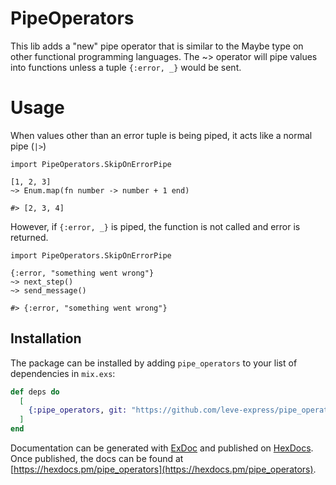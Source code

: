 # PipeOperators

This lib adds a "new" pipe operator that is similar to the Maybe type on other functional programming languages.
The ~> operator will pipe values into functions unless a tuple `{:error, _}` would be sent.

# Usage
When values other than an error tuple is being piped, it acts like a normal pipe (`|>`)
```
import PipeOperators.SkipOnErrorPipe

[1, 2, 3]
~> Enum.map(fn number -> number + 1 end)

#> [2, 3, 4]
```

However, if `{:error, _}` is piped, the function is not called and error is returned.
```
import PipeOperators.SkipOnErrorPipe

{:error, "something went wrong"}
~> next_step()
~> send_message()

#> {:error, "something went wrong"}
```


## Installation

The package can be installed 
by adding `pipe_operators` to your list of dependencies in `mix.exs`:

```elixir
def deps do
  [
    {:pipe_operators, git: "https://github.com/leve-express/pipe_operators.git", tag: "0.1"},
  ]
end
```

Documentation can be generated with [ExDoc](https://github.com/elixir-lang/ex_doc)
and published on [HexDocs](https://hexdocs.pm). Once published, the docs can
be found at [https://hexdocs.pm/pipe_operators](https://hexdocs.pm/pipe_operators).

